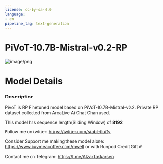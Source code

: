 ```yaml
---
license: cc-by-sa-4.0
language:
- en
pipeline_tag: text-generation
---
```


# PiVoT-10.7B-Mistral-v0.2-RP

![image/png](./PiVoT.png)

# **Model Details**

### Description
PivoT is RP Finetuned model based on PiVoT-10.7B-Mistral-v0.2. Private RP dataset collected from ArcaLive Ai Chat Chan used.

This model has sequence length(Sliding Window) of **8192**

Follow me on twitter: https://twitter.com/stablefluffy

Consider Support me making these model alone: https://www.buymeacoffee.com/mwell or with Runpod Credit Gift 💕

Contact me on Telegram: https://t.me/AlzarTakkarsen